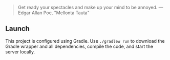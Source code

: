 > Get ready your spectacles and make up your mind to be annoyed. &mdash; Edgar Allan Poe, "Mellonta Tauta"

Launch
------
This project is configured using Gradle.
Use `./gradlew run` to download the Gradle
wrapper and all dependencies, compile the
code, and start the server locally.
